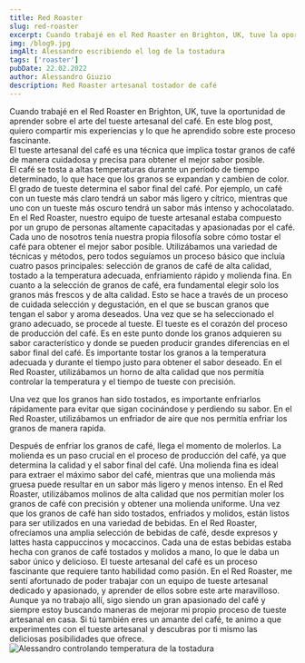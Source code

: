```yaml
---
title: Red Roaster
slug: red-roaster
excerpt: Cuando trabajé en el Red Roaster en Brighton, UK, tuve la oportunidad de aprender sobre el arte del tueste artesanal del café. En este blog post, quiero compartir mis experiencias y lo que he aprendido sobre este proceso fascinante.
img: /blog9.jpg
imgAlt: Alessandro escribiendo el log de la tostadura
tags: ['roaster']
pubDate: 22.02.2022
author: Alessandro Giuzio
description: Red Roaster artesanal tostador de café
---
```


Cuando trabajé en el Red Roaster en Brighton, UK, tuve la oportunidad de aprender sobre el arte del tueste artesanal del café. En este blog post, quiero compartir mis experiencias y lo que he aprendido sobre este proceso fascinante.
</br>
El tueste artesanal del café es una técnica que implica tostar granos de café de manera cuidadosa y precisa para obtener el mejor sabor posible. </br>
El café se tosta a altas temperaturas durante un período de tiempo determinado, lo que hace que los granos se expandan y cambien de color. El grado de tueste determina el sabor final del café. Por ejemplo, un café con un tueste más claro tendrá un sabor más ligero y cítrico, mientras que uno con un tueste más oscuro tendrá un sabor más intenso y achocolatado. </br>
En el Red Roaster, nuestro equipo de tueste artesanal estaba compuesto por un grupo de personas altamente capacitadas y apasionadas por el café.
</br>
Cada uno de nosotros tenía nuestra propia filosofía sobre cómo tostar el café para obtener el mejor sabor posible. Utilizábamos una variedad de técnicas y métodos, pero todos seguíamos un proceso básico que incluía cuatro pasos principales: selección de granos de café de alta calidad, tostado a la temperatura adecuada, enfriamiento rápido y molienda fina.
En cuanto a la selección de granos de café, era fundamental elegir solo los granos más frescos y de alta calidad. Esto se hace a través de un proceso de cuidada selección y degustación, en el que se buscan granos que tengan el sabor y aroma deseados. Una vez que se ha seleccionado el grano adecuado, se procede al tueste.
El tueste es el corazón del proceso de producción del café. Es en este punto donde los granos adquieren su sabor característico y donde se pueden producir grandes diferencias en el sabor final del café. Es importante tostar los granos a la temperatura adecuada y durante el tiempo justo para obtener el sabor deseado. En el Red Roaster, utilizábamos un horno de alta calidad que nos permitía controlar la temperatura y el tiempo de tueste con precisión.

Una vez que los granos han sido tostados, es importante enfriarlos rápidamente para evitar que sigan cocinándose y perdiendo su sabor. En el Red Roaster, utilizábamos un enfriador de aire que nos permitía enfriar los granos de manera rapida.

Después de enfriar los granos de café, llega el momento de molerlos. La molienda es un paso crucial en el proceso de producción del café, ya que determina la calidad y el sabor final del café. Una molienda fina es ideal para extraer el máximo sabor del café, mientras que una molienda más gruesa puede resultar en un sabor más ligero y menos intenso. En el Red Roaster, utilizábamos molinos de alta calidad que nos permitían moler los granos de café con precisión y obtener una molienda uniforme.
Una vez que los granos de café han sido tostados, enfriados y molidos, están listos para ser utilizados en una variedad de bebidas. En el Red Roaster, ofrecíamos una amplia selección de bebidas de café, desde expresos y lattes hasta cappuccinos y mocaccinos. Cada una de estas bebidas estaba hecha con granos de café tostados y molidos a mano, lo que le daba un sabor único y delicioso.
El tueste artesanal del café es un proceso fascinante que requiere tanto habilidad como pasión. En el Red Roaster, me sentí afortunado de poder trabajar con un equipo de tueste artesanal dedicado y apasionado, y aprender de ellos sobre este arte maravilloso. Aunque ya no trabajo allí, sigo siendo un gran apasionado del café y siempre estoy buscando maneras de mejorar mi propio proceso de tueste artesanal en casa. Si tú también eres un amante del café, te animo a que experimentes con el tueste artesanal y descubras por ti mismo las deliciosas posibilidades que ofrece.
![Alessandro controlando temperatura de la tostadura](/alessandro-checking.png)
